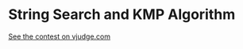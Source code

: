 # String Search and KMP Algorithm  

[See the contest on vjudge.com](https://vjudge.net/contest/586041)